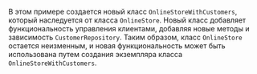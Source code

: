 В этом примере создается новый класс `OnlineStoreWithCustomers`, который наследуется от класса `OnlineStore`. 
Новый класс добавляет функциональность управления клиентами, добавляя новые методы и зависимость `CustomerRepository`. 
Таким образом, класс `OnlineStore` остается неизменным, и новая функциональность может быть использована путем создания экземпляра класса `OnlineStoreWithCustomers`.